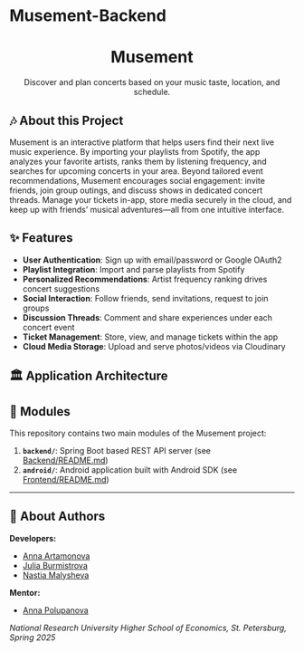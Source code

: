 # Musement-Backend

<div align="center">
  <h1>Musement</h1>
  <p>Discover and plan concerts based on your music taste, location, and schedule.</p>
</div>

## 🎶 About this Project

Musement is an interactive platform that helps users find their next live music experience. By importing your playlists from Spotify, the app analyzes your favorite artists, ranks them by listening frequency, and searches for upcoming concerts in your area. Beyond tailored event recommendations, Musement encourages social engagement: invite friends, join group outings, and discuss shows in dedicated concert threads. Manage your tickets in-app, store media securely in the cloud, and keep up with friends’ musical adventures—all from one intuitive interface.

## ✨ Features

* **User Authentication**: Sign up with email/password or Google OAuth2
* **Playlist Integration**: Import and parse playlists from Spotify
* **Personalized Recommendations**: Artist frequency ranking drives concert suggestions
* **Social Interaction**: Follow friends, send invitations, request to join groups
* **Discussion Threads**: Comment and share experiences under each concert event
* **Ticket Management**: Store, view, and manage tickets within the app
* **Cloud Media Storage**: Upload and serve photos/videos via Cloudinary

## 🏛️ Application Architecture

<!-- Architecture diagram and high-level components go here -->

## 🧩 Modules

This repository contains two main modules of the Musement project:

1. **`backend/`**: Spring Boot based REST API server (see [Backend/README.md](Backend/README.md))
2. **`android/`**: Android application built with Android SDK (see [Frontend/README.md](Frontend/README.md))

---

## 👥 About Authors

**Developers:**

* [Anna Artamonova](https://github.com/chepyr)
* [Julia Burmistrova](https://github.com/gtmnnn)
* [Nastia Malysheva](https://github.com/MalyshevaAN)

**Mentor:**

* [Anna Polupanova](https://github.com/polupanovaanna)

*National Research University Higher School of Economics, St. Petersburg, Spring 2025*
